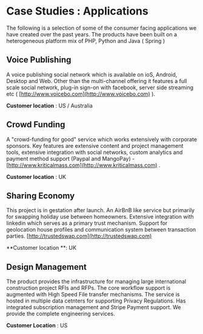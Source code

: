 # Case Studies : Applications

The following is a selection of some of the consumer facing applications we have created over the past years. The products have been built on a heterogeneous platform mix of PHP, Python and Java \( Spring \)

## Voice Publishing

A voice publishing social network which is available on ioS, Android, Desktop and Web. Other than the multi-channel offering it features a full scale social network, plug-in sign-on with facebook, server side streaming etc \( [http://www.voicebo.com](http://www.voicebo.com) \).

**Customer location** : US / Australia

## Crowd Funding

A "crowd-funding for good" service which works extensively with corporate sponsors. Key features are extensive content and project management tools, extensive integration with social networks, custom analytics and payment method support \(Paypal and MangoPay\) - [http://www.kriticalmass.com](http://www.kriticalmass.com) .

**Customer location** : UK

## Sharing Economy

This project is in gestation after launch. An AirBnB like service but primarily for swapping holiday use between homeowners. Extensive integration with linkedin which serves as a primary trust mechanism. Support for geolocation house profiles and communication system between transaction parties. [http://trustedswap.com](http://trustedswap.com)

**Customer location **: UK

## Design Management

The product provides the infrastructure for managing large international construction project RFIs and RFPs. The core workflow support is augmented with High Speed File transfer mechanisms. The service is hosted in multiple data cetnters for supporting Privacy Regulations. Has integrated subscription management and Stripe Payment support. We provide the complete engineering services.

**Customer Location** : US

